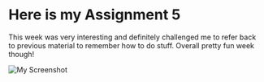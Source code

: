 # Here is my Assignment 5 

This week was very interesting and definitely challenged me to refer back to previous material to remember how to do stuff. Overall pretty fun week though!

![My Screenshot](./images/Screenshot%202024-02-25%20at%208.31.39 PM.png)